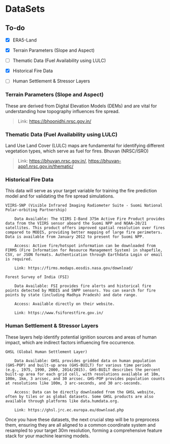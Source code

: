 # DataSets

## To-do

- [x] ERA5-Land
- [x] Terrain Parameters (Slope and Aspect)
- [ ] Thematic Data (Fuel Availability using LULC)
- [x] Historical Fire Data
- [ ] Human Settlement & Stressor Layers




### Terrain Parameters (Slope and Aspect)

These are derived from Digital Elevation Models (DEMs) and are vital for understanding how topography influences fire spread.
> Link: https://bhoonidhi.nrsc.gov.in/

### Thematic Data (Fuel Availability using LULC)

Land Use Land Cover (LULC) maps are fundamental for identifying different vegetation types, which serve as fuel for fires.
Bhuvan (NRSC/ISRO)
> Link: https://bhuvan.nrsc.gov.in/, https://bhuvan-app1.nrsc.gov.in/thematic/

### Historical Fire Data

This data will serve as your target variable for training the fire prediction model and for validating the fire spread simulations.

    VIIRS-SNP (Visible Infrared Imaging Radiometer Suite - Suomi National Polar-orbiting Partnership)

        Data Available: The VIIRS I-Band 375m Active Fire Product provides data from the VIIRS sensor aboard the Suomi NPP and NOAA-20/21 satellites. This product offers improved spatial resolution over fires compared to MODIS, providing better mapping of large fire perimeters. Data is available from January 2012 to present for Suomi NPP.

        Access: Active fire/hotspot information can be downloaded from FIRMS (Fire Information for Resource Management System) in shapefile, CSV, or JSON formats. Authentication through Earthdata Login or email is required.

        Link: https://firms.modaps.eosdis.nasa.gov/download/

    Forest Survey of India (FSI)

        Data Available: FSI provides fire alerts and historical fire points detected by MODIS and SNPP sensors. You can search for fire points by state (including Madhya Pradesh) and date range.

        Access: Available directly on their website.

        Link: https://www.fsiforestfire.gov.in/

### Human Settlement & Stressor Layers

These layers help identify potential ignition sources and areas of human impact, which are indirect factors influencing fire occurrence.

    GHSL (Global Human Settlement Layer)

        Data Available: GHSL provides gridded data on human population (GHS-POP) and built-up area (GHS-BUILT) for various time periods (e.g., 1975, 1990, 2000, 2014/2015). GHS-BUILT describes the percent built-up area for each grid cell, with resolutions available at 10m, 100m, 1km, 3 arcsec, and 30 arcsec. GHS-POP provides population counts at resolutions like 100m, 3 arc-seconds, and 30 arc-seconds.

        Access: Data can be directly downloaded from the GHSL website, often by tiles or as global datasets. Some GHSL products are also available through platforms like data.humdata.org.

        Link: https://ghsl.jrc.ec.europa.eu/download.php

Once you have these datasets, the next crucial step will be to preprocess them, ensuring they are all aligned to a common coordinate system and resampled to your target 30m resolution, forming a comprehensive feature stack for your machine learning models.
